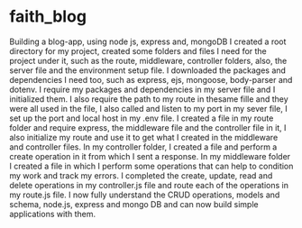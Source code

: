 # faith_blog
Building a blog-app, using node js, express and, mongoDB
I created a root directory for my project, created some folders and files I need for the project under it, such as the route, middleware, controller folders, 
also, the server file and the environment setup file. I downloaded the packages and dependencies I need too, such as express, ejs, mongoose, body-parser and dotenv.
I require my packages and dependencies in my server file and I  initialized them. I also require the path to my route in thesame fille and they were all used in the file, 
I also called and listen to my port in my sever file, I set up the port and local host in my .env file. I created a file in my route folder and require express, 
the middleware file and the controller file in it, I also initialize my route and use it to get what I created in the middleware and controller files. In my controller folder,
I created a file and perform a create operation in it from which I sent a response. In my middleware folder I created a file in which I perform some operations that can help 
to condition my work and track my errors. I completed the create, update, read and delete operations in my controller.js file and route each of the operations in my route.js file. I now fully understand the CRUD operations, models and schema, node.js, express and mongo DB and can  now build simple applications with them.
